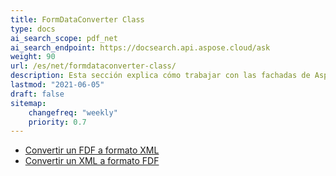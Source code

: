 ```yaml
---
title: FormDataConverter Class
type: docs
ai_search_scope: pdf_net
ai_search_endpoint: https://docsearch.api.aspose.cloud/ask
weight: 90
url: /es/net/formdataconverter-class/
description: Esta sección explica cómo trabajar con las fachadas de Aspose.PDF utilizando la Clase FormDataConverter.
lastmod: "2021-06-05"
draft: false
sitemap:
    changefreq: "weekly"
    priority: 0.7
---
```

- [Convertir un FDF a formato XML](/pdf/es/net/converting-an-fdf-to-xml-format/)
- [Convertir un XML a formato FDF](/pdf/es/net/converting-an-xml-to-fdf-format/)
